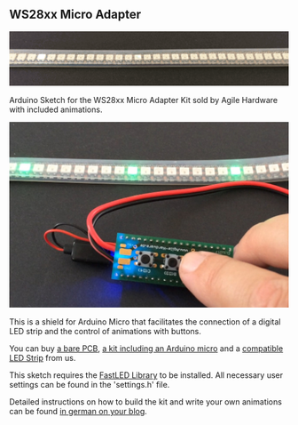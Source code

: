 ## WS28xx Micro Adapter

![GIF of blinking led strip](documentation/step7.gif)

Arduino Sketch for the WS28xx Micro Adapter Kit sold by Agile Hardware with included animations.

![picture of WS28xx Micro Adapter](documentation/article_image.jpg)

This is a shield for Arduino Micro that facilitates the connection of a digital LED strip and the control of animations with buttons.

You can buy [a bare PCB](http://my.agile-hardware.de/de/ws28xx-micro-adapter-nur-pcb), [a kit including an Arduino micro](http://my.agile-hardware.de/de/ws28xx-micro-adapter-kit) and a [compatible LED Strip](http://my.agile-hardware.de/de/search?page=search&page_action=query&desc=on&sdesc=on&keywords=ws8xx) from us.

This sketch requires the [FastLED Library](http://fastled.io) to be installed. All necessary user settings can be found in the 'settings.h' file.

Detailed instructions on how to build the kit and write your own animations can be found [in german on your blog](http://www.agile-hardware.de/digitale-leds-steuern/).